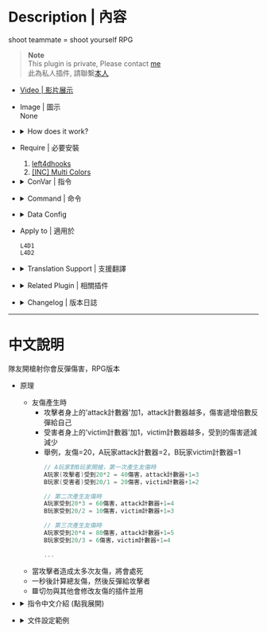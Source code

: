 # Description | 內容
shoot teammate = shoot yourself RPG

> __Note__ <br/>
This plugin is private, Please contact [me](https://github.com/fbef0102/Game-Private_Plugin#私人插件列表-private-plugins-list)<br/>
此為私人插件, 請聯繫[本人](https://github.com/fbef0102/Game-Private_Plugin#私人插件列表-private-plugins-list)

* [Video | 影片展示](https://youtu.be/5edUrzY1x5c)

* Image | 圖示
<br/>None

* <details><summary>How does it work?</summary>

	* When friendly fire damage happened,
		* Add 'attack counter' to attacker, the more 'attack counter', the more damage inflicted to attacker
		* Add 'victim counter' to victim, the more 'victim counter', the more damage decrease to victim
		* For eaxmple: FF Damage=20，A player's attack counter=2，B player's victim counter=1
			```c
			// Player A shot at player B, First time FF
			Player A(attacker) received 20*2 = 40 dmg, attack counter+1=3
			Player B(victim) received 20/1 = 20 dmg，victim counter+1=2

			// Second time FF
			Player A received 20*3 = 60 dmg, attack counter+1=4
			Player B received 20/2 = 10 dmg，victim counter+1=3

			// Third time FF
			Player A received 20*4 = 80 dmg, attack counter+1=5
			Player B received 20/3 = 6 dmg，victim counter+1=4

			...
			```
	* Kill attacker if cause too many damage
	* Announce total ff damage and reflict to attacker after 1 second
	* 🟥 Do not use with other plugin which modify friendly fire damage.
</details>

* Require | 必要安裝
	1. [left4dhooks](https://forums.alliedmods.net/showthread.php?t=321696)
	2. [[INC] Multi Colors](https://github.com/fbef0102/L4D1_2-Plugins/releases/tag/Multi-Colors)

* <details><summary>ConVar | 指令</summary>

	* cfg/sourcemod/anti-friendly_fire_RPG.cfg
		```php
		// If 1, Enable anti-friendly_fire RPG plugin.
		l4d_rpg_friendly_fire_enable "1"

		// Changes how ff announce displays FF damage. (1:In chat; 2: In Hint Box; 3: In center text)
		l4d_rpg_ff_announce_type "2"

		// Victim counter default for victim. (0=Take Damage, No Reduced. -1:No FF Damage)
		l4d_rpg_friendly_fire_protect_divide "1.0"

		// Attack counter default for attacker. (0=No Reflect Damage)
		l4d_rpg_friendly_fire_damage_multi "1.0"

		// Victim counter added to victim each time friendly fire.
		l4d_rpg_friendly_fire_protect_add "0.25"

		// Attack counter added to attacker each time friendly fire.
		l4d_rpg_friendly_fire_damage_add "0.25"

		// If 1, kill attacker if he reaches ff counter limit. (Default: 6)
		l4d_rpg_friendly_fire_count_limit "6"

		// If 1, kill attacker if his reaches ff damage limit. (Default: 100)
		l4d_rpg_friendly_fire_damage_limit "100"

		// If attacker is a new player who just joins the server, time in seconds to disable ff damage from him. (0=Off)
		l4d_rpg_friendly_fire_connect_player_disable_time "30.0"
		```
</details>

* <details><summary>Command | 命令</summary>

	None
</details>

* <details><summary>Data Config</summary>
  
	* ```data/anti-friendly_fire_RPG.cfg```
		```php
		"anti-friendly_fire_RPG"
		{
			// Apply the following settings if FF damage to standing survivor (Not incap, Not hanging from ledge)
			"standing"
			{
				// How much distance range between attacker and victim are immune to ff (0=Off)
				"immune_range"		"30.0"
				
				// If 1, Immune FF damage when victim is in start safe zone (0=Off)
				"immune_start_checkpoint"	"1"
				
				// If 1, Immune FF damage when victim is in end safe zone (0=Off)
				"immune_end_checkpoint"	"1"
				
				// If victim is in god frame
				// 0=No Damage, 1=Damage inflicted to attacker + Add counter
				"godframe_handle"	"0"
				
				// FF damage to AI Bot
				// 0=No Damage, 1=Normal damage + No counter, 2=Modify damage + Add counter
				"bot_handle"		"2"
				
				// How to handle flame damage?
				// 0=No Damage, 1=Normal damage + No counter, 2=Modify damage + Add counter
				"flame" 			"1"
				
				// How to handle FF Pipe Bomb, Propane Tank, and Oxygen Tank damage?
				// 0=No Damage, 1=Normal damage + No counter, 2=Modify damage + Add counter
				"explode"			"0"
				
				// How to handle FF Gun damage?
				// 0=No Damage, 1=Normal damage + No counter, 2=Modify damage + Add counter
				"weapon"			"2"
				
				// (L4D2) How to handle FF Melee/Chainsaw damage?
				// 0=No Damage, 1=Normal damage + No counter, 2=Modify damage + Add counter
				"melee"				"1"
				
				// (L4D2) How to handle Grenade Launcher damage?
				// 0=No Damage, 1=Normal damage + No counter, 2=Modify damage + Add counter
				"grenade_launcher"	"0"
			}
			
			
			// Apply the following settings if FF damage to incap survivor
			"incap"
			{
				...
			}
			
			// Apply the following settings if FF damage to survivor who hanging from ledge
			"hang"
			{
				...
			}
			
			// Apply the following settings if FF damage to survivor who was carried by charger
			"charger_carry"
			{
				...
			}
		}
		```
</details>

* Apply to | 適用於
	```
	L4D1
	L4D2
	```

* <details><summary>Translation Support | 支援翻譯</summary>

	```
	English
	繁體中文
	简体中文
	```
</details>

* <details><summary>Related Plugin | 相關插件</summary>

	1. [anti-friendly_fire](https://github.com/fbef0102/L4D1_2-Plugins/tree/master/anti-friendly_fire): shoot teammate = shoot yourself simple version
		* 簡單版反傷插件
	2. [anti-friendly_fire_V2](https://github.com/fbef0102/Game-Private_Plugin/tree/main/anti-friendly_fire_V2): shoot teammate = shoot yourself V2
		* 簡單版反傷插件，第二版本
</details>

* <details><summary>Changelog | 版本日誌</summary>

	* v2.3 (2024-9-21)
		* Add data config
		* Update cvars

	* v2.2 (2024-9-19)
		* Fixed crash
		* Update cvars
		
	* v2.1 (2024-9-18)
		* Update cvars

	* v2.0 (2024-8-7)
		* Add Gamedata
		* Optimize code and improve performance

	* v1.9 (2024-5-24)
		* Fixed god frame damage

	* v1.8 (2024-5-2)
		* Update cvars

	* v1.7 (2023-11-18)
		* Add Chainsaw damage
		* Fixed fire bullet damage
		* Add grenade launcher damage

	* v1.6 (2023-5-4)
		* Fixed Melee damage
		* Translation Support

	* v1.5
		* Initial Release
</details>

- - - -
# 中文說明
隊友開槍射你會反彈傷害，RPG版本

* 原理
	* 友傷產生時
		* 攻擊者身上的'attack計數器'加1，attack計數器越多，傷害遞增倍數反彈給自己
		* 受害者身上的'victim計數器'加1，victim計數器越多，受到的傷害遞減減少
		* 舉例，友傷=20，A玩家attack計數器=2，B玩家victim計數器=1
			```c
			// A玩家對B玩家開槍，第一次產生友傷時
			A玩家(攻擊者)受到20*2 = 40傷害，attack計數器+1=3
			B玩家(受害者)受到20/1 = 20傷害，victim計數器+1=2

			// 第二次產生友傷時
			A玩家受到20*3 = 60傷害，attack計數器+1=4
			B玩家受到20/2 = 10傷害，victim計數器+1=3

			// 第三次產生友傷時
			A玩家受到20*4 = 80傷害，attack計數器+1=5
			B玩家受到20/3 = 6傷害，victim計數器+1=4

			...
			```
	* 當攻擊者造成太多次友傷，將會處死
	* 一秒後計算總友傷，然後反彈給攻擊者
	* 🟥切勿與其他會修改友傷的插件並用

* <details><summary>指令中文介紹 (點我展開)</summary>

	* cfg/sourcemod/anti-friendly_fire_RPG.cfg
		```php
		// 0=關閉插件, 1=啟動插件
		l4d_rpg_friendly_fire_enable "1"

		// 傷害提示該如何顯示. (0: 不提示, 1: 聊天框, 2: 黑底白字框, 3: 螢幕正中間)
		l4d_rpg_ff_announce_type "2"

		// 受害者身上的victim計數器的預設值. (0=受害者依然會受友傷，傷害不會遞減減少. -1=受害者不會受傷)
		l4d_rpg_friendly_fire_protect_divide "1.0"

		// 攻擊者身上的attack計數器的預設值. (0=攻擊者不會受到反彈傷害)
		l4d_rpg_friendly_fire_damage_multi "1.0"

		// 當友傷發生時，增加此數值到受害者的victim計數器.
		l4d_rpg_friendly_fire_protect_add "0.25"

		// 當友傷發生時，增加此數值到攻擊者的attack計數器.
		l4d_rpg_friendly_fire_damage_add "0.25"

		// 為1時，當攻擊者造成6次以上的友傷時，處死攻擊者 (預設: 6)
		l4d_rpg_friendly_fire_count_limit "6"

		// 為1時，當攻擊者造成100滴以上的友傷時，處死攻擊者 (預設: 100)
		l4d_rpg_friendly_fire_damage_limit "100"

		// 玩家進來的30秒內不會對其他人造成友傷 (0=關閉這項功能)
		l4d_rpg_friendly_fire_connect_player_disable_time "30.0"
		```
</details>

* <details><summary>文件設定範例</summary>
  
	* ```data/anti-friendly_fire_RPG.cfg```
		```php
		"anti-friendly_fire_RPG"
		{
			// 站著的倖存者受到友傷時(未倒地, 未掛邊)，適用以下設置
			"standing"
			{
				// 與隊友距離多近不會造成友傷 (0=關閉).
				"immune_range"		"30.0"
				
				// 為1時, 受害者在起始安全室內不會受到友傷 (0=關閉這項功能)
				"immune_start_checkpoint"	"1"
				
				// 為1時, 受害者在終點安全室內不會受到友傷 (0=關閉這項功能)
				"immune_end_checkpoint"	"1"
				
				// 如果受害者正在處於無敵狀態
				// 0=無傷, 1=反傷+增加計數器
				"godframe_handle"	"0"
				
				// 如果受害者是AI Bot
				// 0=無傷, 1=不減傷、不反傷、不增加計數器, 2=減傷+反傷+增加計數器
				"bot_handle"		"2"
				
				// 火 造成的友傷如何處置?
				// 0=無傷, 1=不減傷、不反傷、不增加計數器, 2=減傷+反傷+增加計數器
				"flame" 			"1"
				
				// 土製炸彈、瓦斯罐、氧氣罐 造成的友傷如何處置?
				// 0=無傷, 1=不減傷、不反傷、不增加計數器, 2=減傷+反傷+增加計數器
				"explode"			"0"
				
				// 槍械 造成的友傷如何處置? 
				// 0=無傷, 1=不減傷、不反傷、不增加計數器, 2=減傷+反傷+增加計數器
				"weapon"			"2"
				
				// 近戰武器/電鋸 造成的友傷如何處置?
				// 0=無傷, 1=不減傷、不反傷、不增加計數器, 2=減傷+反傷+增加計數器
				"melee"				"1"
				
				// 榴彈發射器 造成的友傷如何處置?
				// 0=無傷, 1=不減傷、不反傷、不增加計數器, 2=減傷+反傷+增加計數器
				"grenade_launcher"	"0"
			}
			
			
			// 倒地的倖存者受到友傷時，適用以下設置
			"incap"
			{
				...
			}
			
			// 掛邊的倖存者受到友傷時，適用以下設置
			"hang"
			{
				...
			}
			
			// 被Charger衝鋒帶走的倖存者受到友傷時，適用以下設置
			"charger_carry"
			{
				..
			}
		}
		```
</details>
